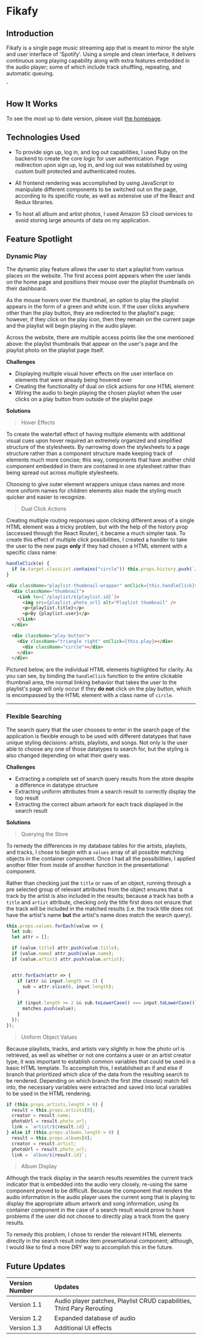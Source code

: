 # Fikafy

## Introduction
Fikafy is a single page music streaming app that is meant to mirror the style and user interface of 'Spotify'. Using a simple and clean interface, it delivers continuous song playing capability along with extra features embedded in the audio player; some of which include track shuffling, repeating, and automatic queuing. 

ˆ

## How It Works
To see the most up to date version, please visit [the homepage](https://karleee-spotify.herokuapp.com/#/welcome).

## Technologies Used
* To provide sign up, log in, and log out capabilities, I used Ruby on the backend to create the core logic for user authentication. Page redirection upon sign up, log in, and log out was established by using custom built protected and authenticated routes. 

* All frontend rendering was accomplished by using JavaScript to manipulate different components to be switched out on the page, according to its specific route, as well as extensive use of the React and Redux libraries.

* To host all album and artist photos, I used Amazon S3 cloud services to avoid storing large amounts of data on my application.

## Feature Spotlight

### Dynamic Play

The dynamic play feature allows the user to start a playlist from various places on the website. The first access point appears when the user lands on the home page and positions their mouse over the playlist thumbnails on their dashboard. 

As the mouse hovers over the thumbnail, an option to play the playlist appears in the form of a green and white icon. If the user clicks anywhere other than the play button, they are redirected to the playlist's page; however, if they click on the play icon, then they remain on the current page and the playlist will begin playing in the audio player.

Across the website, there are multiple access points like the one mentioned above: the playlist thumbnails that appear on the user's page and the playlist photo on the playlist page itself.

**Challenges**

* Displaying multiple visual hover effects on the user interface on elements that were already being hovered over
* Creating the functionality of dual on click actions for one HTML element
* Wiring the audio to begin playing the chosen playlist when the user clicks on a play button from outside of the playlist page

**Solutions**
> Hover Effects

To create the waterfall effect of having multiple elements with additional visual cues upon hover required an extremely organized and simplified structure of the stylesheets. By narrowing down the stylesheets to a page structure rather than a component structure made keeping track of elements much more concise; this way, components that have another child component embedded in them are contained in one stylesheet rather than being spread out across multiple stylesheets. 

Choosing to give outer element wrappers unique class names and more more uniform names for children elements also made the styling much quicker and easier to recognize.  

> Dual Click Actions

Creating multiple routing responses upon clicking different areas of a single HTML element was a tricky problem, but with the help of the history prop (accessed through the React Router), it became a much simpler task. To create this effect of multiple click possibilities, I created a handler to take the user to the new page __only__ if they had chosen a HTML element with a specific class name:

``` javascript
handleClick(e) {
  if (e.target.classList.contains("circle")) this.props.history.push(`/home`);
}
```

``` html
<div className="playlist-thumbnail-wrapper" onClick={this.handleClick}> 
  <div className="thumbnail">
    <Link to={`/playlist/${playlist.id}`}>
      <img src={playlist.photo_url} alt="Playlist thumbnail" />
      <p>{playlist.title}</p>
      <p>By {playlist.user}</p> 
    </Link>
  </div>

  <div className="play-button">
    <div className="triangle right" onClick={this.play}></div> 
      <div className="circle"></div>
    </div>
  </div>
```

Pictured below, are the individual HTML elements highlighted for clarity. As you can see, by binding the `handleClick` function to the entire clickable thumbnail area, the normal linking behavior that takes the user to the playlist's page will only occur if they __do not__ click on the play button, which is encompassed by the HTML element with a class name of `circle`.


------

### Flexible Searching

The search query that the user chooses to enter in the search page of the application is flexible enough to be used with different datatypes that have unique styling decisions: artists, playlists, and songs. Not only is the user able to choose any one of those datatypes to search for, but the styling is also changed depending on what their query was. 

**Challenges**

* Extracting a complete set of search query results from the store despite a difference in datatype structure
* Extracting uniform attributes from a search result to correctly display the top result
* Extracting the correct album artwork for each track displayed in the search result

**Solutions**

> Querying the Store

To remedy the differences in my database tables for the artists, playlists, and tracks, I chose to begin with a `values` array of all possible matching objects in the container component. Once I had all the possibilities, I applied another filter from inside of another function in the presentational component.

Rather than checking just the `title` or `name` of an object, running through a pre selected group of relevant attributes from the object ensures that a track by the artist is also included in the results; because a track has both a `title` and `artist` attribute, checking only the title first does not ensure that the track will be included in the matched results (i.e. the track title does not have the artist's name __but__ the artist's name does match the search query).

``` javascript
this.props.values.forEach(value => {
  let sub;
  let attr = [];

  if (value.title) attr.push(value.title);
  if (value.name) attr.push(value.name);
  if (value.artist) attr.push(value.artist);


  attr.forEach(attr => {
    if (attr && input.length >= 2) {
      sub = attr.slice(0, input.length);
    }

    if (input.length >= 2 && sub.toLowerCase() === input.toLowerCase()) {
      matches.push(value);
    }
  });
});
  ```
  
> Uniform Object Values

Because playlists, tracks, and artists vary slightly in how the photo url is retrieved, as well as whether or not one contains a user or an artist creator type, it was important to establish common variables that could be used in a basic HTML template. To accomplish this, I established an if and else if branch that prioritized which slice of the data from the resulting search to be rendered. Depending on which branch the first (the closest) match fell into, the necessary variables were extracted and saved into local variables to be used in the HTML rendering.

``` javascript
if (this.props.artists.length > 0) {
  result = this.props.artists[0];
  creator = result.name;
  photoUrl = result.photo_url;
  link = `artist/${result.id}`;
} else if (this.props.albums.length > 0) {
  result = this.props.albums[0];
  creator = result.artist;
  photoUrl = result.photo_url;
  link = `album/${result.id}`;
  ```
> Album Display

Although the track display in the search results resembles the current track indicator that is embedded into the audio very closely, re-using the same component proved to be difficult. Because the component that renders the audio information in the audio player uses the current song that is playing to display the appropriate album artwork and song information, using its container component in the case of a search result would prove to have problems if the user did not choose to directly play a track from the query results.

To remedy this problem, I chose to render the relevant HTML elements directly in the search result index item presentational component; although, I would like to find a more DRY way to accomplish this in the future.

## Future Updates


| Version Number        | Updates           | 
| :------------- |:------------- |
| Version 1.1      | Audio player patches, Playlist CRUD capabilities, Third Pary Rerouting |
| Version 1.2      | Expanded database of audio      |   
| Version 1.3 | Additional UI effects      |   
